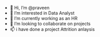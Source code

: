 - 👋 Hi, I’m @praveen
- 👀 I’m interested in Data Analyst
- 🌱 I’m currently working as an HR 
- 💞️ I’m looking to collaborate on projects
- 📫 i have done a project Attrition anlaysis 

<!---
praveeni23/praveeni23 is a ✨ special ✨ repository because its `README.md` (this file) appears on your GitHub profile.
You can click the Preview link to take a look at your changes.
--->
